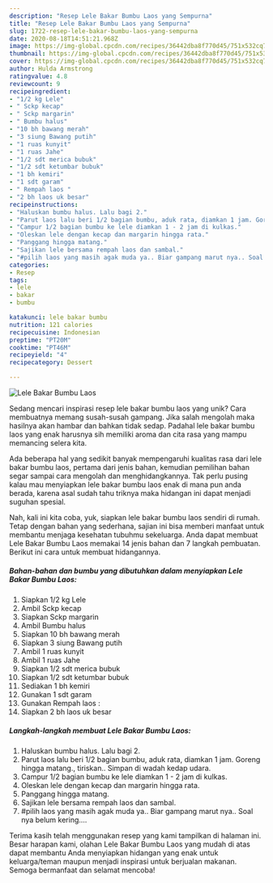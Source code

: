 ```yaml
---
description: "Resep Lele Bakar Bumbu Laos yang Sempurna"
title: "Resep Lele Bakar Bumbu Laos yang Sempurna"
slug: 1722-resep-lele-bakar-bumbu-laos-yang-sempurna
date: 2020-08-18T14:51:21.968Z
image: https://img-global.cpcdn.com/recipes/36442dba8f770d45/751x532cq70/lele-bakar-bumbu-laos-foto-resep-utama.jpg
thumbnail: https://img-global.cpcdn.com/recipes/36442dba8f770d45/751x532cq70/lele-bakar-bumbu-laos-foto-resep-utama.jpg
cover: https://img-global.cpcdn.com/recipes/36442dba8f770d45/751x532cq70/lele-bakar-bumbu-laos-foto-resep-utama.jpg
author: Hulda Armstrong
ratingvalue: 4.8
reviewcount: 9
recipeingredient:
- "1/2 kg Lele"
- " Sckp kecap"
- " Sckp margarin"
- " Bumbu halus"
- "10 bh bawang merah"
- "3 siung Bawang putih"
- "1 ruas kunyit"
- "1 ruas Jahe"
- "1/2 sdt merica bubuk"
- "1/2 sdt ketumbar bubuk"
- "1 bh kemiri"
- "1 sdt garam"
- " Rempah laos "
- "2 bh laos uk besar"
recipeinstructions:
- "Haluskan bumbu halus. Lalu bagi 2."
- "Parut laos lalu beri 1/2 bagian bumbu, aduk rata, diamkan 1 jam. Goreng hingga matang., tiriskan.. Simpan di wadah kedap udara."
- "Campur 1/2 bagian bumbu ke lele diamkan 1 - 2 jam di kulkas."
- "Oleskan lele dengan kecap dan margarin hingga rata."
- "Panggang hingga matang."
- "Sajikan lele bersama rempah laos dan sambal."
- "#pilih laos yang masih agak muda ya.. Biar gampang marut nya.. Soal nya belum kering...."
categories:
- Resep
tags:
- lele
- bakar
- bumbu

katakunci: lele bakar bumbu 
nutrition: 121 calories
recipecuisine: Indonesian
preptime: "PT20M"
cooktime: "PT46M"
recipeyield: "4"
recipecategory: Dessert

---
```



![Lele Bakar Bumbu Laos](https://img-global.cpcdn.com/recipes/36442dba8f770d45/751x532cq70/lele-bakar-bumbu-laos-foto-resep-utama.jpg)

Sedang mencari inspirasi resep lele bakar bumbu laos yang unik? Cara membuatnya memang susah-susah gampang. Jika salah mengolah maka hasilnya akan hambar dan bahkan tidak sedap. Padahal lele bakar bumbu laos yang enak harusnya sih memiliki aroma dan cita rasa yang mampu memancing selera kita.



Ada beberapa hal yang sedikit banyak mempengaruhi kualitas rasa dari lele bakar bumbu laos, pertama dari jenis bahan, kemudian pemilihan bahan segar sampai cara mengolah dan menghidangkannya. Tak perlu pusing kalau mau menyiapkan lele bakar bumbu laos enak di mana pun anda berada, karena asal sudah tahu triknya maka hidangan ini dapat menjadi suguhan spesial.


Nah, kali ini kita coba, yuk, siapkan lele bakar bumbu laos sendiri di rumah. Tetap dengan bahan yang sederhana, sajian ini bisa memberi manfaat untuk membantu menjaga kesehatan tubuhmu sekeluarga. Anda dapat membuat Lele Bakar Bumbu Laos memakai 14 jenis bahan dan 7 langkah pembuatan. Berikut ini cara untuk membuat hidangannya.

<!--inarticleads1-->

##### Bahan-bahan dan bumbu yang dibutuhkan dalam menyiapkan Lele Bakar Bumbu Laos:

1. Siapkan 1/2 kg Lele
1. Ambil  Sckp kecap
1. Siapkan  Sckp margarin
1. Ambil  Bumbu halus
1. Siapkan 10 bh bawang merah
1. Siapkan 3 siung Bawang putih
1. Ambil 1 ruas kunyit
1. Ambil 1 ruas Jahe
1. Siapkan 1/2 sdt merica bubuk
1. Siapkan 1/2 sdt ketumbar bubuk
1. Sediakan 1 bh kemiri
1. Gunakan 1 sdt garam
1. Gunakan  Rempah laos :
1. Siapkan 2 bh laos uk besar




<!--inarticleads2-->

##### Langkah-langkah membuat Lele Bakar Bumbu Laos:

1. Haluskan bumbu halus. Lalu bagi 2.
1. Parut laos lalu beri 1/2 bagian bumbu, aduk rata, diamkan 1 jam. Goreng hingga matang., tiriskan.. Simpan di wadah kedap udara.
1. Campur 1/2 bagian bumbu ke lele diamkan 1 - 2 jam di kulkas.
1. Oleskan lele dengan kecap dan margarin hingga rata.
1. Panggang hingga matang.
1. Sajikan lele bersama rempah laos dan sambal.
1. #pilih laos yang masih agak muda ya.. Biar gampang marut nya.. Soal nya belum kering....




Terima kasih telah menggunakan resep yang kami tampilkan di halaman ini. Besar harapan kami, olahan Lele Bakar Bumbu Laos yang mudah di atas dapat membantu Anda menyiapkan hidangan yang enak untuk keluarga/teman maupun menjadi inspirasi untuk berjualan makanan. Semoga bermanfaat dan selamat mencoba!
